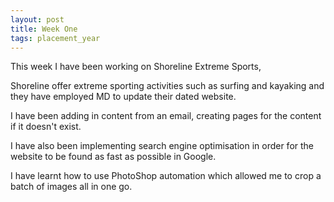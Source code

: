 ```yaml
---
layout: post
title: Week One
tags: placement_year
---
```

This week I have been working on Shoreline Extreme Sports,

Shoreline offer extreme sporting activities such as surfing and kayaking and they have employed MD to update their dated website.

I have been adding in content from an email, creating pages for the content if it doesn't exist.

I have also been implementing search engine optimisation in order for the website to be found as fast as possible in Google.

I have learnt how to use PhotoShop automation which allowed me to crop a batch of images all in one go.

